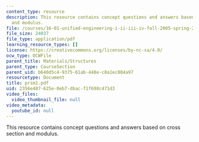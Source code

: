 ```yaml
---
content_type: resource
description: This resource contains concept questions and answers based on cross section
  and modulus.
file: /courses/16-01-unified-engineering-i-ii-iii-iv-fall-2005-spring-2006/2356e487625e0eb7dbacf1f698c471d3_prsm1.pdf
file_size: 24037
file_type: application/pdf
learning_resource_types: []
license: https://creativecommons.org/licenses/by-nc-sa/4.0/
ocw_type: OCWFile
parent_title: Materials/Structures
parent_type: CourseSection
parent_uid: b640d5c4-9375-61ab-448e-c8a1ec804a97
resourcetype: Document
title: prsm1.pdf
uid: 2356e487-625e-0eb7-dbac-f1f698c471d3
video_files:
  video_thumbnail_file: null
video_metadata:
  youtube_id: null
---
```

This resource contains concept questions and answers based on cross section and modulus.